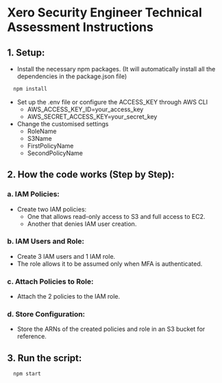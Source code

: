 # Xero Security Engineer Technical Assessment Instructions

## 1. Setup:
- Install the necessary npm packages. (It will automatically install all the dependencies in the package.json file)
```bash
  npm install
```
- Set up the .env file or configure the ACCESS_KEY through AWS CLI
  - AWS_ACCESS_KEY_ID=your_access_key
  - AWS_SECRET_ACCESS_KEY=your_secret_key 
- Change the customised settings
  - RoleName
  - S3Name
  - FirstPolicyName
  - SecondPolicyName

## 2. How the code works (Step by Step):

### a. IAM Policies:
- Create two IAM policies:
  - One that allows read-only access to S3 and full access to EC2.
  - Another that denies IAM user creation.

### b. IAM Users and Role:
- Create 3 IAM users and 1 IAM role.
- The role allows it to be assumed only when MFA is authenticated.

### c. Attach Policies to Role:
- Attach the 2 policies to the IAM role.

### d. Store Configuration:
- Store the ARNs of the created policies and role in an S3 bucket for reference.

## 3. Run the script:
```bash
  npm start
```